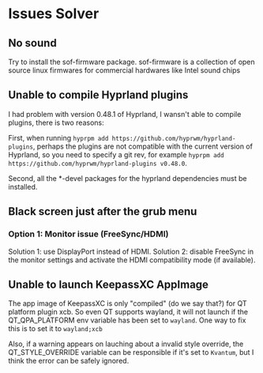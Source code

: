 # Issues Solver

## No sound

Try to install the sof-firmware package. sof-firmware is a collection of open source linux firmwares for commercial hardwares like Intel sound chips

## Unable to compile Hyprland plugins

I had problem with version 0.48.1 of Hyprland, I wansn't able to compile plugins, there is two reasons:

First, when running `hyprpm add https://github.com/hyprwm/hyprland-plugins`, perhaps the plugins are not compatible with the current version of Hyprland,
so you need to specify a git rev, for example `hyprpm add https://github.com/hyprwm/hyprland-plugins v0.48.0`.

Second, all the *-devel packages for the hyprland dependencies must be installed.

## Black screen just after the grub menu

### Option 1: Monitor issue (FreeSync/HDMI)

Solution 1: use DisplayPort instead of HDMI.
Solution 2: disable FreeSync in the monitor settings and activate the HDMI compatibility mode (if available).

## Unable to launch KeepassXC AppImage

The app image of KeepassXC is only "compiled" (do we say that?) for QT platform plugin xcb.
So even QT supports wayland, it will not launch if the QT_QPA_PLATFORM env variable has been set to `wayland`. One way to fix this is to set it to `wayland;xcb`

Also, if a warning appears on lauching about a invalid style override, the QT_STYLE_OVERRIDE variable can be responsible if it's set to `Kvantum`, but I think the error can be safely ignored.
